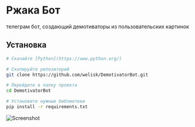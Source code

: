 # Ржака Бот
телеграм бот, создающий демотиваторы из пользовательских картинок

## Установка

```bash
# Скачайте [Python](https://www.python.org/)

# Скопируйте репозиторий
git clone https://github.com/welisk/DemotivatorBot.git

# Перейдите в папку проекта
cd DemotivatorBot

# Установите нужные библиотеки
pip install -r requirements.txt
```
![Screenshot](https://github.com/welisk/telegram-bot-demotivator/blob/main/pic/paste/ok.jpg)
